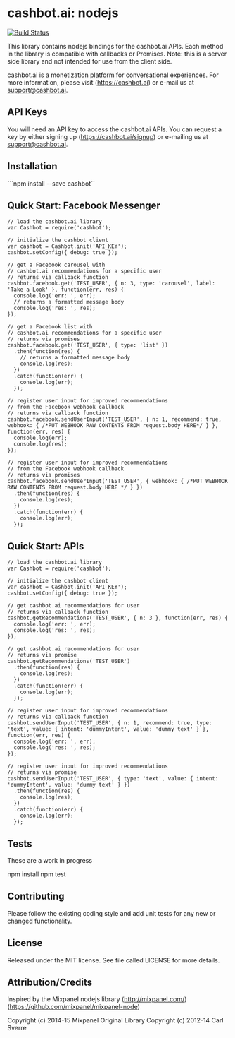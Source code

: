 cashbot.ai: nodejs
=========
[![Build Status](https://travis-ci.org/cashbot/cashbot-node.svg?branch=master)](https://travis-ci.org/cashbot/cashbot-node)

This library contains nodejs bindings for the cashbot.ai APIs. Each method in
the library is compatible with callbacks or Promises. Note: this is a server side library and not intended for use from the client side.

cashbot.ai is a monetization platform for conversational experiences. For more
information, please visit (https://cashbot.ai) or e-mail us at
[support@cashbot.ai](mailto://support@cashbot.ai).

API Keys
-----------

You will need an API key to access the cashbot.ai APIs. You can request a key by
either signing up (https://cashbot.ai/signup) or e-mailing us at
[support@cashbot.ai](mailto://support@cashbot.ai).

Installation
-----------

```npm install --save cashbot``

Quick Start: Facebook Messenger
-----------

```
// load the cashbot.ai library
var Cashbot = require('cashbot');

// initialize the cashbot client
var cashbot = Cashbot.init('API_KEY');
cashbot.setConfig({ debug: true });

// get a Facebook carousel with
// cashbot.ai recommendations for a specific user
// returns via callback function
cashbot.facebook.get('TEST_USER', { n: 3, type: 'carousel', label: 'Take a Look' }, function(err, res) {
  console.log('err: ', err);
  // returns a formatted message body
  console.log('res: ', res);
});

// get a Facebook list with
// cashbot.ai recommendations for a specific user
// returns via promises
cashbot.facebook.get('TEST_USER', { type: 'list' })
  .then(function(res) {
    // returns a formatted message body
    console.log(res);
  })
  .catch(function(err) {
    console.log(err);
  });

// register user input for improved recommendations
// from the Facebook webhook callback
// returns via callback function
cashbot.facebook.sendUserInput('TEST_USER', { n: 1, recommend: true, webhook: { /*PUT WEBHOOK RAW CONTENTS FROM request.body HERE*/ } }, function(err, res) {
  console.log(err);
  console.log(res);
});

// register user input for improved recommendations
// from the Facebook webhook callback
// returns via promises
cashbot.facebook.sendUserInput('TEST_USER', { webhook: { /*PUT WEBHOOK RAW CONTENTS FROM request.body HERE */ } })
  .then(function(res) {
    console.log(res);
  })
  .catch(function(err) {
    console.log(err);
  });
```

Quick Start: APIs
-----------

```
// load the cashbot.ai library
var Cashbot = require('cashbot');

// initialize the cashbot client
var cashbot = Cashbot.init('API_KEY');
cashbot.setConfig({ debug: true });

// get cashbot.ai recommendations for user
// returns via callback function
cashbot.getRecommendations('TEST_USER', { n: 3 }, function(err, res) {
  console.log('err: ', err);
  console.log('res: ', res);
});

// get cashbot.ai recommendations for user
// returns via promise
cashbot.getRecommendations('TEST_USER')
  .then(function(res) {
    console.log(res);
  })
  .catch(function(err) {
    console.log(err);
  });

// register user input for improved recommendations
// returns via callback function
cashbot.sendUserInput('TEST_USER', { n: 1, recommend: true, type: 'text', value: { intent: 'dummyIntent', value: 'dummy text' } }, function(err, res) {
  console.log('err: ', err);
  console.log('res: ', res);
});

// register user input for improved recommendations
// returns via promise
cashbot.sendUserInput('TEST_USER', { type: 'text', value: { intent: 'dummyIntent', value: 'dummy text' } })
  .then(function(res) {
    console.log(res);
  })
  .catch(function(err) {
    console.log(err);
  });
```

Tests
-----

These are a work in progress

  npm install
  npm test

Contributing
-----

Please follow the existing coding style and add unit tests for any new or changed functionality. 

License
-------------------

Released under the MIT license.  See file called LICENSE for more details.

Attribution/Credits
-------------------

Inspired by the Mixpanel nodejs library
(http://mixpanel.com/)
(https://github.com/mixpanel/mixpanel-node)

Copyright (c) 2014-15 Mixpanel
Original Library Copyright (c) 2012-14 Carl Sverre
